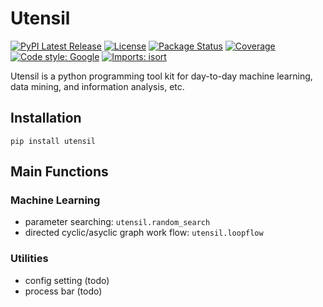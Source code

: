 # Utensil

[![PyPI Latest Release](https://img.shields.io/pypi/v/utensil.svg)](https://pypi.org/project/utensil/)
[![License](https://img.shields.io/pypi/l/utensil.svg)](https://github.com/HYChou0515/utensil/blob/develop/LISCENCE)
[![Package Status](https://img.shields.io/pypi/status/utensil.svg)](https://pypi.org/project/utensil/)
[![Coverage](https://codecov.io/gh/HYChou0515/utensil/branch/add-badges/graph/badge.svg)](https://codecov.io/gh/HYChou0515/utensil)
[![Code style: Google](https://img.shields.io/badge/code--style-yapf-blue)](https://github.com/google/yapf)
[![Imports: isort](https://img.shields.io/badge/%20imports-isort-%231674b1?style=flat&labelColor=ef8336)](https://pycqa.github.io/isort/)


Utensil is a python programming tool kit for day-to-day
machine learning, data mining, and information analysis, etc.

## Installation

``pip install utensil``

## Main Functions

### Machine Learning
* parameter searching: ``utensil.random_search``
* directed cyclic/asyclic graph work flow: ``utensil.loopflow``

### Utilities
* config setting (todo)
* process bar (todo)
